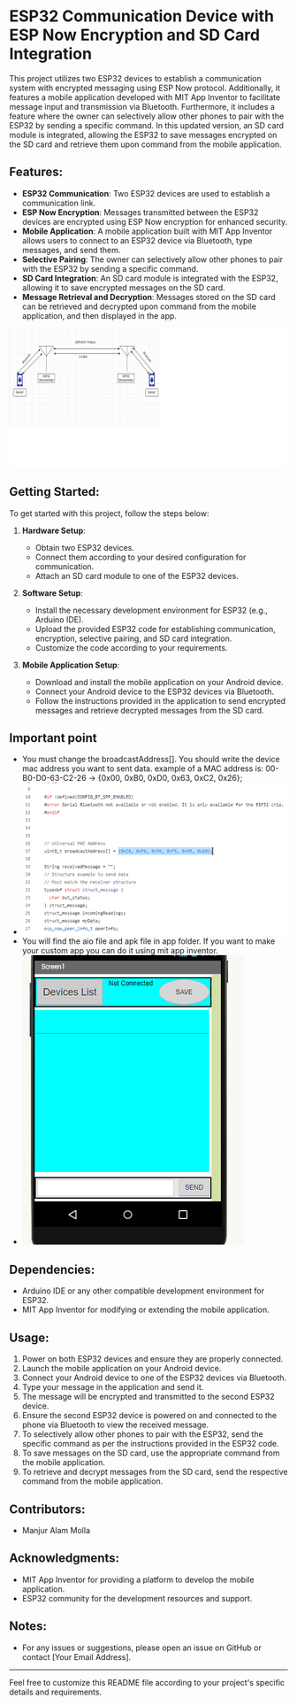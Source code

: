# ESP32 Communication Device with ESP Now Encryption and SD Card Integration

This project utilizes two ESP32 devices to establish a communication system with encrypted messaging using ESP Now protocol. Additionally, it features a mobile application developed with MIT App Inventor to facilitate message input and transmission via Bluetooth. Furthermore, it includes a feature where the owner can selectively allow other phones to pair with the ESP32 by sending a specific command. In this updated version, an SD card module is integrated, allowing the ESP32 to save messages encrypted on the SD card and retrieve them upon command from the mobile application.

## Features:
	
- **ESP32 Communication**: Two ESP32 devices are used to establish a communication link.
- **ESP Now Encryption**: Messages transmitted between the ESP32 devices are encrypted using ESP Now encryption for enhanced security.
- **Mobile Application**: A mobile application built with MIT App Inventor allows users to connect to an ESP32 device via Bluetooth, type messages, and send them.
- **Selective Pairing**: The owner can selectively allow other phones to pair with the ESP32 by sending a specific command.
- **SD Card Integration**: An SD card module is integrated with the ESP32, allowing it to save encrypted messages on the SD card.
- **Message Retrieval and Decryption**: Messages stored on the SD card can be retrieved and decrypted upon command from the mobile application, and then displayed in the app.

![Screenshot](/Reference/Untitled.png)

## Getting Started:

To get started with this project, follow the steps below:

1. **Hardware Setup**:
   - Obtain two ESP32 devices.
   - Connect them according to your desired configuration for communication.
   - Attach an SD card module to one of the ESP32 devices.

2. **Software Setup**:
   - Install the necessary development environment for ESP32 (e.g., Arduino IDE).
   - Upload the provided ESP32 code for establishing communication, encryption, selective pairing, and SD card integration.
   - Customize the code according to your requirements.

3. **Mobile Application Setup**:
   - Download and install the mobile application on your Android device.
   - Connect your Android device to the ESP32 devices via Bluetooth.
   - Follow the instructions provided in the application to send encrypted messages and retrieve decrypted messages from the SD card.

## Important point
-	You must change the broadcastAddress[]. You should write the device mac address you want to sent data. example of a MAC address is: 00-B0-D0-63-C2-26 -> {0x00, 0xB0, 0xD0, 0x63, 0xC2, 0x26};
-	![Screenshot](/Reference/1.png)
-	You will find the aio file and apk file in app folder. If you want to make your custom app you can do it using mit app inventor.
-	![Screenshot](Reference/app.png)


## Dependencies:

- Arduino IDE or any other compatible development environment for ESP32.
- MIT App Inventor for modifying or extending the mobile application.

## Usage:

1. Power on both ESP32 devices and ensure they are properly connected.
2. Launch the mobile application on your Android device.
3. Connect your Android device to one of the ESP32 devices via Bluetooth.
4. Type your message in the application and send it.
5. The message will be encrypted and transmitted to the second ESP32 device.
6. Ensure the second ESP32 device is powered on and connected to the phone via Bluetooth to view the received message.
7. To selectively allow other phones to pair with the ESP32, send the specific command as per the instructions provided in the ESP32 code.
8. To save messages on the SD card, use the appropriate command from the mobile application.
9. To retrieve and decrypt messages from the SD card, send the respective command from the mobile application.

## Contributors:

- Manjur Alam Molla
  
## Acknowledgments:

- MIT App Inventor for providing a platform to develop the mobile application.
- ESP32 community for the development resources and support.

## Notes:

- For any issues or suggestions, please open an issue on GitHub or contact [Your Email Address].

---

Feel free to customize this README file according to your project's specific details and requirements.
